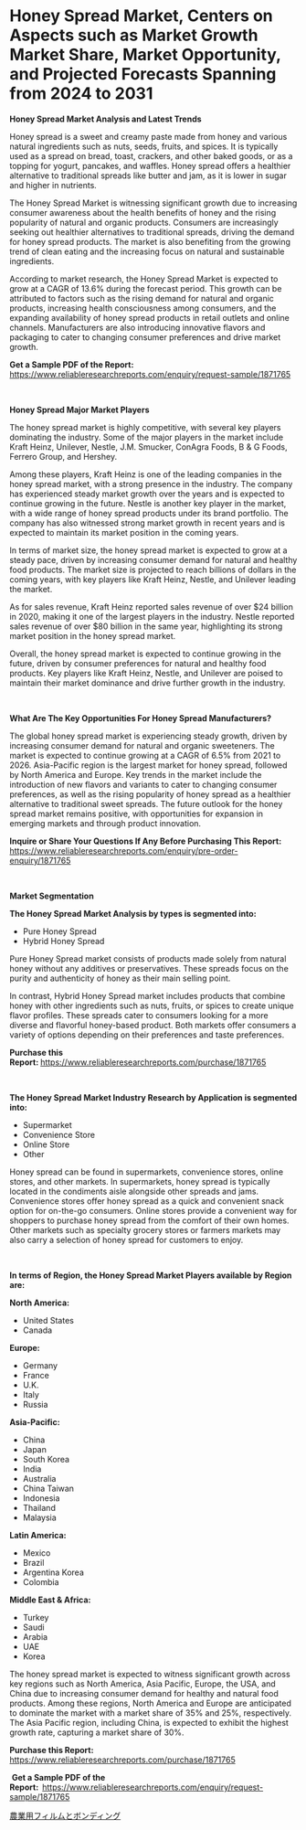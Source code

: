 <p><h1>Honey Spread Market, Centers on Aspects such as Market Growth Market Share, Market Opportunity, and Projected Forecasts Spanning from 2024 to 2031</h1></p><p><strong>Honey Spread Market Analysis and Latest Trends</strong></p>
<p><p>Honey spread is a sweet and creamy paste made from honey and various natural ingredients such as nuts, seeds, fruits, and spices. It is typically used as a spread on bread, toast, crackers, and other baked goods, or as a topping for yogurt, pancakes, and waffles. Honey spread offers a healthier alternative to traditional spreads like butter and jam, as it is lower in sugar and higher in nutrients.</p><p>The Honey Spread Market is witnessing significant growth due to increasing consumer awareness about the health benefits of honey and the rising popularity of natural and organic products. Consumers are increasingly seeking out healthier alternatives to traditional spreads, driving the demand for honey spread products. The market is also benefiting from the growing trend of clean eating and the increasing focus on natural and sustainable ingredients.</p><p>According to market research, the Honey Spread Market is expected to grow at a CAGR of 13.6% during the forecast period. This growth can be attributed to factors such as the rising demand for natural and organic products, increasing health consciousness among consumers, and the expanding availability of honey spread products in retail outlets and online channels. Manufacturers are also introducing innovative flavors and packaging to cater to changing consumer preferences and drive market growth.</p></p>
<p><strong>Get a Sample PDF of the Report:&nbsp;</strong> <a href="https://www.reliableresearchreports.com/enquiry/request-sample/1871765">https://www.reliableresearchreports.com/enquiry/request-sample/1871765</a></p>
<p>&nbsp;</p>
<p><strong>Honey Spread Major Market Players</strong></p>
<p><p>The honey spread market is highly competitive, with several key players dominating the industry. Some of the major players in the market include Kraft Heinz, Unilever, Nestle, J.M. Smucker, ConAgra Foods, B & G Foods, Ferrero Group, and Hershey.</p><p>Among these players, Kraft Heinz is one of the leading companies in the honey spread market, with a strong presence in the industry. The company has experienced steady market growth over the years and is expected to continue growing in the future. Nestle is another key player in the market, with a wide range of honey spread products under its brand portfolio. The company has also witnessed strong market growth in recent years and is expected to maintain its market position in the coming years.</p><p>In terms of market size, the honey spread market is expected to grow at a steady pace, driven by increasing consumer demand for natural and healthy food products. The market size is projected to reach billions of dollars in the coming years, with key players like Kraft Heinz, Nestle, and Unilever leading the market.</p><p>As for sales revenue, Kraft Heinz reported sales revenue of over $24 billion in 2020, making it one of the largest players in the industry. Nestle reported sales revenue of over $80 billion in the same year, highlighting its strong market position in the honey spread market.</p><p>Overall, the honey spread market is expected to continue growing in the future, driven by consumer preferences for natural and healthy food products. Key players like Kraft Heinz, Nestle, and Unilever are poised to maintain their market dominance and drive further growth in the industry.</p></p>
<p>&nbsp;</p>
<p><strong>What Are The Key Opportunities For Honey Spread Manufacturers?</strong></p>
<p><p>The global honey spread market is experiencing steady growth, driven by increasing consumer demand for natural and organic sweeteners. The market is expected to continue growing at a CAGR of 6.5% from 2021 to 2026. Asia-Pacific region is the largest market for honey spread, followed by North America and Europe. Key trends in the market include the introduction of new flavors and variants to cater to changing consumer preferences, as well as the rising popularity of honey spread as a healthier alternative to traditional sweet spreads. The future outlook for the honey spread market remains positive, with opportunities for expansion in emerging markets and through product innovation.</p></p>
<p><strong>Inquire or Share Your Questions If Any Before Purchasing This Report:</strong> <a href="https://www.reliableresearchreports.com/enquiry/pre-order-enquiry/1871765">https://www.reliableresearchreports.com/enquiry/pre-order-enquiry/1871765</a></p>
<p>&nbsp;</p>
<p><strong>Market Segmentation</strong></p>
<p><strong>The Honey Spread Market Analysis by types is segmented into:</strong></p>
<p><ul><li>Pure Honey Spread</li><li>Hybrid Honey Spread</li></ul></p>
<p><p>Pure Honey Spread market consists of products made solely from natural honey without any additives or preservatives. These spreads focus on the purity and authenticity of honey as their main selling point.</p><p>In contrast, Hybrid Honey Spread market includes products that combine honey with other ingredients such as nuts, fruits, or spices to create unique flavor profiles. These spreads cater to consumers looking for a more diverse and flavorful honey-based product. Both markets offer consumers a variety of options depending on their preferences and taste preferences.</p></p>
<p><strong>Purchase this Report:&nbsp;</strong><a href="https://www.reliableresearchreports.com/purchase/1871765">https://www.reliableresearchreports.com/purchase/1871765</a></p>
<p>&nbsp;</p>
<p><strong>The Honey Spread Market Industry Research by Application is segmented into:</strong></p>
<p><ul><li>Supermarket</li><li>Convenience Store</li><li>Online Store</li><li>Other</li></ul></p>
<p><p>Honey spread can be found in supermarkets, convenience stores, online stores, and other markets. In supermarkets, honey spread is typically located in the condiments aisle alongside other spreads and jams. Convenience stores offer honey spread as a quick and convenient snack option for on-the-go consumers. Online stores provide a convenient way for shoppers to purchase honey spread from the comfort of their own homes. Other markets such as specialty grocery stores or farmers markets may also carry a selection of honey spread for customers to enjoy.</p></p>
<p>&nbsp;</p>
<p><strong>In terms of Region, the Honey Spread Market Players available by Region are:</strong></p>
<p>
    <p> <strong> North America: </strong>
        <ul>
            <li>United States</li>
            <li>Canada</li>
        </ul>
        </p> 
    <p> <strong> Europe: </strong>
        <ul>
            <li>Germany</li>
            <li>France</li>
            <li>U.K.</li>
            <li>Italy</li>
            <li>Russia</li>
        </ul>
        </p> 
    <p> <strong> Asia-Pacific: </strong>
        <ul>
            <li>China</li>
            <li>Japan</li>
            <li>South Korea</li>
            <li>India</li>
            <li>Australia</li>
            <li>China Taiwan</li>
            <li>Indonesia</li>
            <li>Thailand</li>
            <li>Malaysia</li>
        </ul>
        </p> 
    <p> <strong> Latin America: </strong>
        <ul>
            <li>Mexico</li>
            <li>Brazil</li>
            <li>Argentina Korea</li>
            <li>Colombia</li>
        </ul>
        </p> 
    <p> <strong> Middle East & Africa: </strong>
        <ul>
            <li>Turkey</li>
            <li>Saudi</li>
            <li>Arabia</li>
            <li>UAE</li>
            <li>Korea</li>
        </ul>
    </p>
    </p>
<p><p>The honey spread market is expected to witness significant growth across key regions such as North America, Asia Pacific, Europe, the USA, and China due to increasing consumer demand for healthy and natural food products. Among these regions, North America and Europe are anticipated to dominate the market with a market share of 35% and 25%, respectively. The Asia Pacific region, including China, is expected to exhibit the highest growth rate, capturing a market share of 30%.</p></p>
<p><strong>Purchase this Report: </strong><a href="https://www.reliableresearchreports.com/purchase/1871765">https://www.reliableresearchreports.com/purchase/1871765</a></p>
<p>&nbsp;<strong>Get a Sample PDF of the Report:&nbsp;&nbsp;</strong><a href="https://www.reliableresearchreports.com/enquiry/request-sample/1871765">https://www.reliableresearchreports.com/enquiry/request-sample/1871765</a></p>
<p><strong></strong></p>
<p><p><a href="https://github.com/one-cool-chick/Market-Research-Report-List-1/blob/main/920000217641.md">農業用フィルムとボンディング</a></p></p>